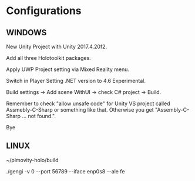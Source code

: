 # Configurations

## WINDOWS

New Unity Project with Unity 2017.4.20f2.

Add all three Holotoolkit packages.

Apply UWP Project setting via Mixed Reality menu.

Switch in Player Setting .NET version to 4.6 Experimental.

Build settings -> Add scene WithUI -> check C# project -> Build.

Remember to check "allow unsafe code" for Unity VS project called Assmebly-C-Sharp or something like that. Otherwise 
you get "Assembly-C-Sharp ... not found.".

Bye

 ## LINUX

~/pimovity-holo/build

 ./gengi -v 0 --port 56789 --iface enp0s8 --ale fe